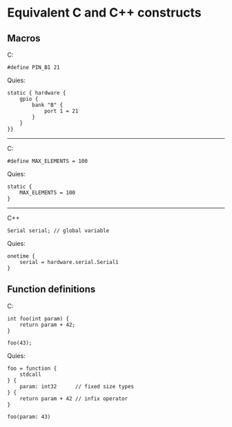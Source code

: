 
# Equivalent C and C++ constructs

## Macros

C:

    #define PIN_B1 21

Quies:

    static { hardware {
        gpio {
            bank "B" {
                port 1 = 21
            }
        }
    }}


---

C:

    #define MAX_ELEMENTS = 100

Quies:
    
    static {
        MAX_ELEMENTS = 100
    }


---

C++

    Serial serial; // global variable

Quies:

    onetime {
        serial = hardware.serial.Serial1
    }

## Function definitions

C:

    int foo(int param) {
        return param + 42;
    }

    foo(43);

Quies:

    foo = function { 
        stdcall
    } {
        param: int32      // fixed size types
    } {
        return param + 42 // infix operator
    }

    foo(param: 43)

